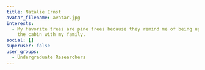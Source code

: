 ```yaml
---
title: Natalie Ernst
avatar_filename: avatar.jpg
interests:
  - My favorite trees are pine trees because they remind me of being up north at
    the cabin with my family.
social: []
superuser: false
user_groups:
  - Undergraduate Researchers
---
```

